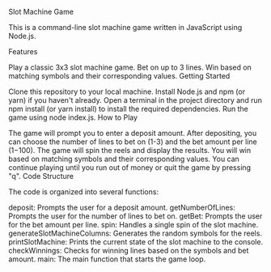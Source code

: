 Slot Machine Game

This is a command-line slot machine game written in JavaScript using Node.js.

Features

Play a classic 3x3 slot machine game.
Bet on up to 3 lines.
Win based on matching symbols and their corresponding values.
Getting Started

Clone this repository to your local machine.
Install Node.js and npm (or yarn) if you haven't already.
Open a terminal in the project directory and run npm install (or yarn install) to install the required dependencies.
Run the game using node index.js.
How to Play

The game will prompt you to enter a deposit amount.
After depositing, you can choose the number of lines to bet on (1-3) and the bet amount per line ($1-$100).
The game will spin the reels and display the results.
You will win based on matching symbols and their corresponding values.
You can continue playing until you run out of money or quit the game by pressing "q".
Code Structure

The code is organized into several functions:

deposit: Prompts the user for a deposit amount.
getNumberOfLines: Prompts the user for the number of lines to bet on.
getBet: Prompts the user for the bet amount per line.
spin: Handles a single spin of the slot machine.
generateSlotMachineColumns: Generates the random symbols for the reels.
printSlotMachine: Prints the current state of the slot machine to the console.
checkWinnings: Checks for winning lines based on the symbols and bet amount.
main: The main function that starts the game loop.